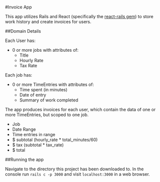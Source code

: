 #Invoice App

This app utilizes Rails and React (specifically the [react-rails gem](https://github.com/reactjs/react-rails)) to store work history and create invoices for users.

##Domain Details

Each User has:
  - 0 or more jobs with attributes of:
    - Title
    - Hourly Rate
    - Tax Rate

Each job has:
  - 0 or more TimeEntries with attributes of:
    - Time spent (in minutes)
    - Date of entry
    - Summary of work completed

The app produces invoices for each user, which contain the data of one or more TimeEntries, but scoped to one job.
  - Job
  - Date Range
  - Time entries in range
  - $ subtotal (hourly_rate * total_minutes/60)
  - $ tax (subtotal * tax_rate)
  - $ total

##Running the app

Navigate to the directory this project has been downloaded to. In the console run `rails c -p 3000` and visit `localhost:3000` in a web browser.